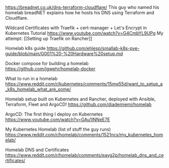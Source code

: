 https://breadnet.co.uk/dns-terraform-cloudflare/
This guy who named his homelab breadNET explains how he hosts his DNS using Terraform and Cloudflare.

Wildcard Certificates with Traefik + cert-manager + Let's Encrypt in Kubernetes Tutorial
https://www.youtube.com/watch?v=G4CmbYL9UPg
My attempt: [[Setting up Traefik on Rancher]]

Homelab k8s guide
https://github.com/ehlesp/smallab-k8s-pve-guide/blob/main/G001%20-%20Hardware%20setup.md

Docker compose for building a homelab
https://github.com/jgwehr/homelab-docker

What to run in a homelab
https://www.reddit.com/r/kubernetes/comments/15mq55d/want_to_setup_a_k8s_homelab_what_are_some/

Homelab setup built on Kubernetes and Rancher, deployed with Ansible, Terraform, Fleet and ArgoCD!
https://github.com/diademiemi/homelab

ArgoCD: The first thing I deploy on Kubernetes
https://www.youtube.com/watch?v=GAu1INNeE7E

My Kubernetes Homelab (list of stuff the guy runs)
https://www.reddit.com/r/homelab/comments/1521ncx/my_kubernetes_homelab/

Homelab DNS and Certificates
https://www.reddit.com/r/homelab/comments/eayg2p/homelab_dns_and_certificates/

